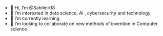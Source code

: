 - 👋 Hi, I’m @Sahilmir18
- 👀 I’m interested in data science, AI , cybersecurity and technology 
- 🌱 I’m currently learning 
- 💞️ I’m looking to collaborate on new methods of invention in Computer science 


<!---
Sahilmir18/Sahilmir18 is a ✨ special ✨ repository because its `README.md` (this file) appears on your GitHub profile.
You can click the Preview link to take a look at your changes.
--->
